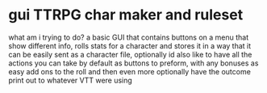 # gui TTRPG char maker and ruleset
what am i trying to do?
a basic GUI that contains buttons on a menu that show different info,
rolls stats for a character and stores it in a way that it can be 
easily sent as a character file, optionally id also like to have all 
the actions you can take by default as buttons to preform, with 
any bonuses as easy add ons to the roll
and then even more optionally have the outcome print out to whatever 
VTT were using
